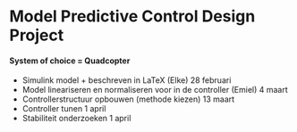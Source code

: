 # Model Predictive Control Design Project

#### System of choice = Quadcopter
*	Simulink model + beschreven in LaTeX (Elke)	28 februari 
*	Model lineariseren en normaliseren voor in de controller (Emiel)	4 maart
*	Controllerstructuur opbouwen (methode kiezen)	13 maart
*	Controller tunen	1 april
*	Stabiliteit onderzoeken	1 april 
